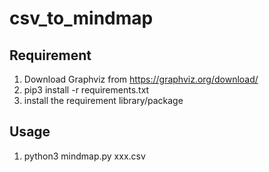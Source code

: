 # csv_to_mindmap
## Requirement
1. Download Graphviz from https://graphviz.org/download/
2. pip3 install -r requirements.txt
3. install the requirement library/package

## Usage
1. python3 mindmap.py xxx.csv
